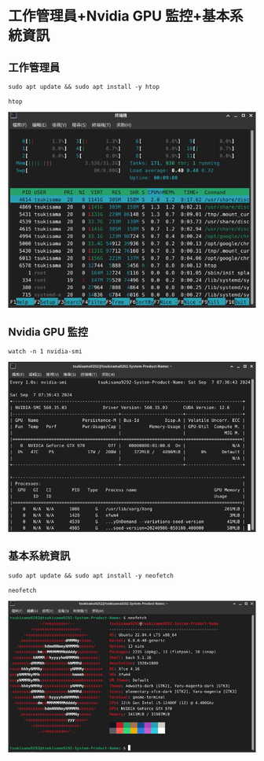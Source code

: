 # 工作管理員+Nvidia GPU 監控+基本系統資訊
## 工作管理員
```
sudo apt update && sudo apt install -y htop
```
```
htop
```
![htop顯示](/assets/htop.png)
## Nvidia GPU 監控
```
watch -n 1 nvidia-smi
```
![nvidia-smi顯示](/assets/nvidia-smi.png)
## 基本系統資訊
```
sudo apt update && sudo apt install -y neofetch
```
```
neofetch
```
![neofetch顯示](/assets/neofetch.png)
